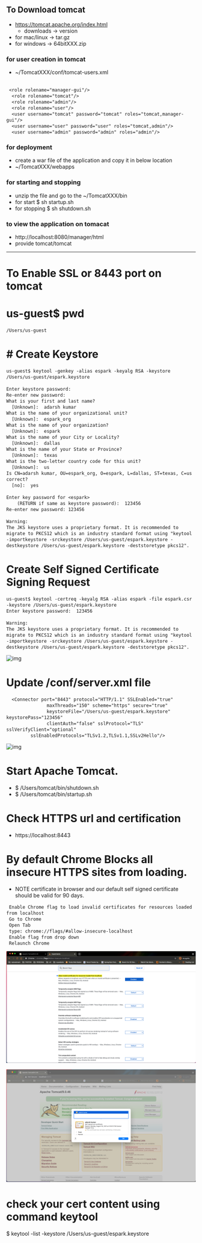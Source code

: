 ## To  Download tomcat 
* https://tomcat.apache.org/index.html
	* downloads -> version 
* for mac/linux -> tar.gz 
* for windows -> 64bitXXX.zip


### for user creation in tomcat 
* ~/TomcatXXX/conf/tomcat-users.xml


```

 <role rolename="manager-gui"/>
  <role rolename="tomcat"/>
  <role rolename="admin"/>
  <role rolename="user"/>
  <user username="tomcat" password="tomcat" roles="tomcat,manager-gui"/>
  <user username="user" password="user" roles="tomcat,admin"/>
  <user username="admin" password="admin" roles="admin"/>

```


### for deployment 
* create a war file of the application and copy it in below location 
* ~/TomcatXXX/webapps 



### for starting and stopping  
* unzip the file and go to the  ~/TomcatXXX/bin
* for start $ sh startup.sh 
* for stopping $  sh shutdown.sh



### to view the application on tomacat 
* http://localhost:8080/manager/html
* provide tomcat/tomcat 


---

# To Enable SSL or 8443 port on tomcat 

# us-guest$ pwd 
```
/Users/us-guest
```
# # Create Keystore 
```
us-guest$ keytool -genkey -alias espark -keyalg RSA -keystore /Users/us-guest/espark.keystore

Enter keystore password:  
Re-enter new password: 
What is your first and last name?
  [Unknown]:  adarsh kumar
What is the name of your organizational unit?
  [Unknown]:  espark_org
What is the name of your organization?
  [Unknown]:  espark 
What is the name of your City or Locality?
  [Unknown]:  dallas
What is the name of your State or Province?
  [Unknown]:  texas
What is the two-letter country code for this unit?
  [Unknown]:  us
Is CN=adarsh kumar, OU=espark_org, O=espark, L=dallas, ST=texas, C=us correct?
  [no]:  yes

Enter key password for <espark>
	(RETURN if same as keystore password):  123456
Re-enter new password: 123456

Warning:
The JKS keystore uses a proprietary format. It is recommended to migrate to PKCS12 which is an industry standard format using "keytool -importkeystore -srckeystore /Users/us-guest/espark.keystore -destkeystore /Users/us-guest/espark.keystore -deststoretype pkcs12".
```


# Create Self Signed Certificate Signing Request
```
us-guest$ keytool -certreq -keyalg RSA -alias espark -file espark.csr -keystore /Users/us-guest/espark.keystore
Enter keystore password:  123456

Warning:
The JKS keystore uses a proprietary format. It is recommended to migrate to PKCS12 which is an industry standard format using "keytool -importkeystore -srckeystore /Users/us-guest/espark.keystore -destkeystore /Users/us-guest/espark.keystore -deststoretype pkcs12".
````

![img](image/cmds.png)

# Update /conf/server.xml file
```
  <Connector port="8443" protocol="HTTP/1.1" SSLEnabled="true"
               maxThreads="150" scheme="https" secure="true"
               keystoreFile="/Users/us-guest/espark.keystore" keystorePass="123456"
               clientAuth="false" sslProtocol="TLS" sslVerifyClient="optional"
         sslEnabledProtocols="TLSv1.2,TLSv1.1,SSLv2Hello"/>

````

![img](image/tomcat-config.png)

# Start Apache Tomcat.
* $ /Users/tomcat/bin/shutdown.sh
* $ /Users/tomcat/bin/startup.sh


# Check HTTPS url and certification
* https://localhost:8443


# By default Chrome Blocks all insecure HTTPS sites from loading.
* NOTE certificate in browser and our default self signed certificate should be valid for 90 days.
```
 Enable Chrome flag to load invalid certificates for resources loaded from localhost
 Go to Chrome
 Open Tab
 type: chrome://flags/#allow-insecure-localhost
 Enable flag from drop down
 Relaunch Chrome
````
![img](image/chrome-selfsigncert-enable.png)

![img](image/ssl-cert.png)

# check your cert content using command keytool
$ keytool -list -keystore /Users/us-guest/espark.keystore

